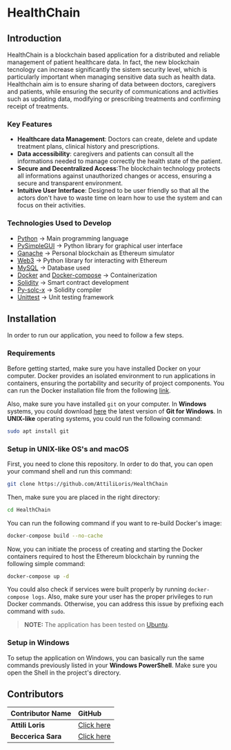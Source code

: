 # HealthChain

## Introduction
HealthChain is a blockchain based application for a distributed and reliable management of patient healthcare data. In fact, the new blockchain tecnology can increase significantly the sistem security level, which is particularly important when managing sensitive data such as health data.
Healthchain aim is to ensure sharing of data between doctors, caregivers and patients, while ensuring the security of communications and activities such as updating data, modifying or prescribing treatments and confirming receipt of treatments.

### Key Features
- **Healthcare data Management**: Doctors can create, delete and update treatment plans, clinical history and prescriptions.
- **Data accessibility**: caregivers and patients can consult all the informations needed to manage correctly the health state of the patient.
- **Secure and Decentralized Access**:The blockchain technology protects all informations against unauthorized changes or access, ensuring a secure and transparent environment.
- **Intuitive User Interface**: Designed to be user friendly so that all the actors don't have to waste time on learn how to use the system and can focus on their activities.

### Technologies Used to Develop

- [Python](https://www.python.org/) -> Main programming language
- [PySimpleGUI](https://www.pysimplegui.com/) -> Python library for graphical user interface
- [Ganache](https://archive.trufflesuite.com/ganache/) -> Personal blockchain as Ethereum simulator
- [Web3](https://web3py.readthedocs.io/en/stable/) -> Python library for interacting with Ethereum
- [MySQL](https://www.mysql.com/it/) -> Database used
- [Docker](https://www.docker.com/) and [Docker-compose](https://docs.docker.com/compose/) -> Containerization
- [Solidity](https://soliditylang.org/) -> Smart contract development
- [Py-solc-x](https://solcx.readthedocs.io/en/latest/) -> Solidity compiler
- [Unittest](https://docs.python.org/3/library/unittest.html) -> Unit testing framework


## Installation

In order to run our application, you need to follow a few steps.

### Requirements

Before getting started, make sure you have installed Docker on your computer. Docker provides an isolated environment to run applications in containers, ensuring the portability and security of project components. You can run the Docker installation file from the following [link](https://www.docker.com/).

Also, make sure you have installed `git` on your computer. In **Windows** systems, you could download [here](https://git-scm.com/download/win) the latest version of **Git for Windows**. In **UNIX-like** operating systems, you could run the following command:

```bash
sudo apt install git
```

### Setup in UNIX-like OS's and macOS

First, you need to clone this repository. In order to do that, you can open your command shell and run this command:

```bash
git clone https://github.com/AttiliLoris/HealthChain
```

Then, make sure you are placed in the right directory:

```bash
cd HealthChain
```

You can run the following command if you want to re-build Docker's image:

```bash
docker-compose build --no-cache
```

Now, you can initiate the process of creating and starting the Docker containers required to host the Ethereum blockchain by running the following simple command:

```bash
docker-compose up -d
```

You could also check if services were built properly by running `docker-compose logs`. Also, make sure your user has the proper privileges to run Docker commands. Otherwise, you can address this issue by prefixing each command with `sudo`.

> **NOTE:** The application has been tested on [Ubuntu](https://ubuntu.com/).

### Setup in Windows

To setup the application on Windows, you can basically run the same commands previously listed in your **Windows PowerShell**. Make sure you open the Shell in the project's directory.



## Contributors

| Contributor Name      | GitHub                                  |
|:----------------------|:----------------------------------------|
|  **Attili Loris**    | [Click here](https://github.com/AttiliLoris) |
|  **Beccerica Sara**  | [Click here](https://github.com/sarabeccerica) |
